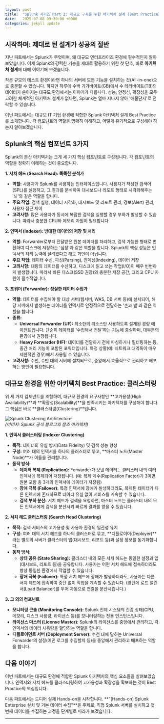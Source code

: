 ```yaml
---
layout: post
title:  "Splunk 시리즈 Part 2: 대규모 구축을 위한 아키텍처 설계 (Best Practice)"
date:   2025-07-08 09:30:00 +0900
categories: jekyll update
---
```


## 시작하며: 제대로 된 설계가 성공의 절반

지난 파트에서는 Splunk가 무엇이며, 왜 대규모 엔터프라이즈 환경에 필수적인지 알아보았습니다. 이제 Splunk의 강력한 기능을 제대로 활용하기 위한 첫 단추, 바로 **아키텍처 설계**에 대해 이야기해 보겠습니다.

작은 규모의 테스트 환경이라면 하나의 서버에 모든 기능을 설치하는 것(All-in-one)으로 충분할 수 있습니다. 하지만 하루에 수백 기가바이트(GB)에서 수 테라바이트(TB)의 데이터가 쏟아지는 대규모 환경에서는 이야기가 다릅니다. 성능, 안정성, 확장성을 모두 고려한 체계적인 아키텍처 설계가 없다면, Splunk는 얼마 지나지 않아 '애물단지'로 전락할 수 있습니다.

이번 파트에서는 대규모 IT 기업 환경에 적합한 Splunk 아키텍처 설계 Best Practice를 소개합니다. 각 컴포넌트의 역할을 명확히 이해하고, 어떻게 유기적으로 구성해야 하는지 알아보겠습니다.

## Splunk의 핵심 컴포넌트 3가지

Splunk의 분산 아키텍처는 크게 세 가지 핵심 컴포넌트로 구성됩니다. 각 컴포넌트의 역할을 정확히 이해하는 것이 중요합니다.

**1. 서치 헤드 (Search Head): 똑똑한 분석가**

*   **역할:** 사용자가 Splunk를 사용하는 인터페이스입니다. 사용자가 작성한 검색어(SPL)를 실행하고, 그 결과를 분석하여 대시보드나 리포트 형태로 시각화해주는 '뇌'와 같은 역할을 합니다.
*   **주요 작업:** 검색 실행, 데이터 시각화, 대시보드 및 리포트 관리, 경보(Alert) 관리, 사용자 접근 제어
*   **고려사항:** 많은 사용자가 동시에 복잡한 검색을 실행할 경우 부하가 발생할 수 있습니다. 따라서 충분한 CPU와 메모리 자원이 필요합니다.

**2. 인덱서 (Indexer): 방대한 데이터의 저장 및 처리**

*   **역할:** Forwarder로부터 전달받은 원본 데이터를 처리하고, 검색 가능한 형태로 변환하여 디스크에 저장하는 '심장'과 같은 역할을 합니다. Splunk의 핵심 성능은 인덱서의 처리 능력에 달려있다고 해도 과언이 아닙니다.
*   **주요 작업:** 데이터 수신, 파싱(Parsing), 인덱싱(Indexing), 데이터 저장
*   **고려사항:** 대량의 데이터를 수신하고, 디스크에 읽고 쓰는 작업(I/O)이 매우 빈번하게 발생합니다. 따라서 빠른 디스크(SSD 권장)와 충분한 저장 공간, 그리고 CPU 자원이 필수적입니다.

**3. 포워더 (Forwarder): 성실한 데이터 수집가**

*   **역할:** 데이터를 수집해야 할 대상 서버(웹서버, WAS, DB 서버 등)에 설치되어, 해당 서버에서 발생하는 데이터를 인덱서로 안정적으로 전달하는 '손과 발'과 같은 역할을 합니다.
*   **종류:**
    *   **Universal Forwarder (UF):** 최소한의 리소스만 사용하도록 설계된 경량 에이전트입니다. 단순히 데이터를 '수집해서 전달'하는 기능에 충실하며, 대부분의 환경에서 권장됩니다.
    *   **Heavy Forwarder (HF):** 데이터를 전달하기 전에 파싱하거나 필터링하는 등, 중간 처리 기능이 포함된 포워더입니다. 특정 상황(예: 네트워크 대역폭이 매우 제한적인 경우)에서 사용될 수 있습니다.
*   **고려사항:** 수천, 수만 대의 서버에 설치되므로, 중앙에서 효율적으로 관리하고 배포하는 방안이 필요합니다.

## 대규모 환경을 위한 아키텍처 Best Practice: 클러스터링

위 세 가지 컴포넌트를 조합하여, 대규모 환경의 요구사항인 **고가용성(High Availability)**과 **확장성(Scalability)**을 만족시키는 아키텍처를 구성해야 합니다. 그 핵심은 바로 **클러스터링(Clustering)**입니다.

![Splunk Clustering Architecture](https://www.splunk.com/content/dam/splunk-blogs/images/en_us/2019/03/arch-ref.png)  
*(이미지: Splunk 공식 블로그의 참조 아키텍처)*

**1. 인덱서 클러스터링 (Indexer Clustering)**

*   **목적:** 데이터의 유실 방지(Data Fidelity) 및 검색 성능 향상
*   **구성:** 여러 대의 인덱서를 하나의 클러스터로 묶고, **마스터 노드(Master Node)**가 이들을 관리합니다.
*   **동작 방식:**
    *   **데이터 복제 (Replication):** Forwarder가 보낸 데이터는 클러스터 내의 여러 인덱서에 복제되어 저장됩니다. (예: 복제 계수(Replication Factor)가 3이면, 원본 포함 총 3개의 인덱서에 데이터가 저장됨)
    *   **장애 극복 (Failover):** 특정 인덱서에 장애가 발생하더라도, 복제된 데이터가 다른 인덱서에 존재하므로 데이터 유실 없이 서비스를 계속할 수 있습니다.
    *   **검색 부하 분산:** 서치 헤드가 검색을 요청하면, 마스터 노드는 클러스터 내의 모든 인덱서에게 검색을 분산시켜 빠르게 결과를 얻을 수 있습니다.

**2. 서치 헤드 클러스터링 (Search Head Clustering)**

*   **목적:** 검색 서비스의 고가용성 및 사용자 환경의 일관성 유지
*   **구성:** 여러 대의 서치 헤드를 하나의 클러스터로 묶고, **디플로이어(Deployer)**라는 별도의 서버가 클러스터의 앱(대시보드, 리포트 등)과 설정 정보를 동기화합니다.
*   **동작 방식:**
    *   **상태 공유 (State Sharing):** 클러스터 내의 모든 서치 헤드는 동일한 설정과 앱(대시보드, 리포트 등)을 공유합니다. 사용자는 어떤 서치 헤드에 접속하더라도 항상 동일한 환경에서 작업할 수 있습니다.
    *   **장애 극복 (Failover):** 특정 서치 헤드에 장애가 발생하더라도, 사용자는 다른 서치 헤드에 접속하여 중단 없이 작업을 계속할 수 있습니다. (앞단에 로드 밸런서(Load Balancer)를 두어 자동으로 연결을 분산시킵니다.)

**3. 그 외의 컴포넌트**

*   **모니터링 콘솔 (Monitoring Console):** Splunk 전체 시스템의 건강 상태(CPU, 메모리, 디스크 사용량, 라이선스 등)를 모니터링하는 전용 인스턴스입니다.
*   **라이선스 마스터 (License Master):** Splunk의 라이선스를 중앙에서 관리하고, 각 인덱서의 데이터 사용량을 할당하는 역할을 합니다.
*   **디플로이먼트 서버 (Deployment Server):** 수천 대에 달하는 Universal Forwarder의 설정(어떤 로그를 수집할지 등)을 중앙에서 관리하고 배포하는 역할을 합니다.

## 다음 이야기

이번 파트에서는 대규모 환경에 적합한 Splunk 아키텍처의 핵심 요소들을 살펴보았습니다. 인덱서와 서치 헤드를 클러스터링하여 고가용성과 확장성을 확보하는 것이 Best Practice의 핵심입니다.

다음 파트에서는 드디어 실제 Hands-on을 시작합니다. **"[Hands-on] Splunk Enterprise 설치 및 기본 데이터 수집"**을 주제로, 직접 Splunk 서버를 설치하고 첫 번째 데이터를 수집하는 과정을 단계별로 따라가 보겠습니다.

---
